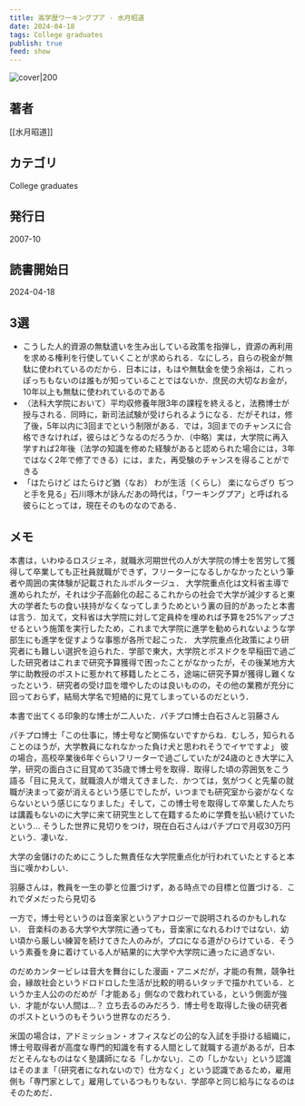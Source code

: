 ```yaml
---
title: 高学歴ワーキングプア - 水月昭道
date: 2024-04-18
tags: College graduates
publish: true
feed: show
---
```

![cover|200](http://books.google.com/books/content?id=HEEVPAAACAAJ&printsec=frontcover&img=1&zoom=1&source=gbs_api)
## 著者
[[水月昭道]]
## カテゴリ
College graduates
## 発行日
2007-10
## 読書開始日
2024-04-18

## 3選
 - こうした人的資源の無駄遣いを生み出している政策を指弾し，資源の再利用を求める権利を行使していくことが求められる．なにしろ，自らの税金が無駄に使われているのだから．日本には，もはや無駄金を使う余裕は，これっぽっちもないのは誰もが知っていることではないか．庶民の大切なお金が，10年以上も無駄に使われているのである
 - （法科大学院において）平均収修養年限3年の課程を終えると，法務博士が授与される．同時に，新司法試験が受けられるようになる．だがそれは，修了後，5年以内に3回までという制限がある．では，3回までのチャンスに合格できなければ，彼らはどうなるのだろうか．（中略）実は，大学院に再入学すれば2年後（法学の知識を修めた経験があると認められた場合には，3年ではなく2年で修了できる）には，また，再受験のチャンスを得ることができる
 - 「はたらけど はたらけど猶（なお） わが生活（くらし）
   楽にならざり ぢつと手を見る」石川啄木が詠んだあの時代は，「ワーキングプア」と呼ばれる彼らにとっては，現在そのものなのである．
## メモ
本書は，いわゆるロスジェネ，就職氷河期世代の人が大学院の博士を苦労して獲得して卒業しても正社員就職ができず，フリーターになるしかなかったという筆者や周囲の実体験が記載されたルポルタージュ．
大学院重点化は文科省主導で進められたが，それは少子高齢化の起こるこれからの社会で大学が減少すると東大の学者たちの食い扶持がなくなってしまうためという裏の目的があったと本書は言う．加えて，文科省は大学院に対して定員枠を埋めれば予算を25%アップさせるという施策を実行したため，これまで大学院に進学を勧められないような学部生にも進学を促すような事態が各所で起こった．
大学院重点化政策により研究者にも難しい選択を迫られた．学部で東大，大学院とポスドクを早稲田で過ごした研究者はこれまで研究予算獲得で困ったことがなかったが，その後某地方大学に助教授のポストに惹かれて移籍したところ，途端に研究予算が獲得し難くなったという．研究者の受け皿を増やしたのは良いものの，その他の業務が充分に回っておらず，結局大学名で短絡的に見てしまっているのだという．

本書で出てくる印象的な博士が二人いた．パチプロ博士白石さんと羽藤さん

パチプロ博士「この仕事に，博士号など関係ないですからね．むしろ，知られることのほうが，大学教員になれなかった負け犬と思われそうでイヤですよ」
彼の場合，高校卒業後6年ぐらいフリーターで過ごしていたが24歳のとき大学に入学，研究の面白さに目覚めて35歳で博士号を取得．取得した頃の雰囲気をこう語る「目に見えて，就職浪人が増えてきました．かつては，気がつくと先輩の就職が決まって姿が消えるという感じでしたが，いつまでも研究室から姿がなくならないという感じになりました」そして，この博士号を取得して卒業した人たちは講義もないのに大学に来て研究生として在籍するために学費を払い続けていたという…
そうした世界に見切りをつけ，現在白石さんはパチプロで月収30万円という．凄いな．

大学の金儲けのためにこうした無責任な大学院重点化が行われていたとすると本当に嘆かわしい．

羽藤さんは，教員を一生の夢と位置づけず，ある時点での目標と位置づける．これでダメだったら見切る


一方で，博士号というのは音楽家というアナロジーで説明されるのかもしれない．
音楽科のある大学や大学院に通っても，音楽家になれるわけではない．幼い頃から厳しい練習を続けてきた人のみが，プロになる道がひらけている．そういう素養を身に着けている人が結果的に大学や大学院に通ったに過ぎない．

のだめカンタービレは音大を舞台にした漫画・アニメだが，才能の有無，競争社会，縁故社会というドロドロした生活が比較的明るいタッチで描かれている．というか主人公ののだめが「才能ある」側なので救われている，という側面が強い．才能がない人間は…？ 立ち去るのみだろう．博士号を取得した後の研究者のポストというのもそういう世界なのだろう．

米国の場合は，アドミッション・オフィスなどの公的な入試を手掛ける組織に，博士号取得者が高度な専門的知識を有する人間として就職する道があるが，日本だとそんなものはなく塾講師になる「しかない」．この「しかない」という認識はそのまま「（研究者になれないので）仕方なく」という認識であるため，雇用側も「専門家として」雇用しているつもりもない．学部卒と同じ給与になるのはそのためだ．






